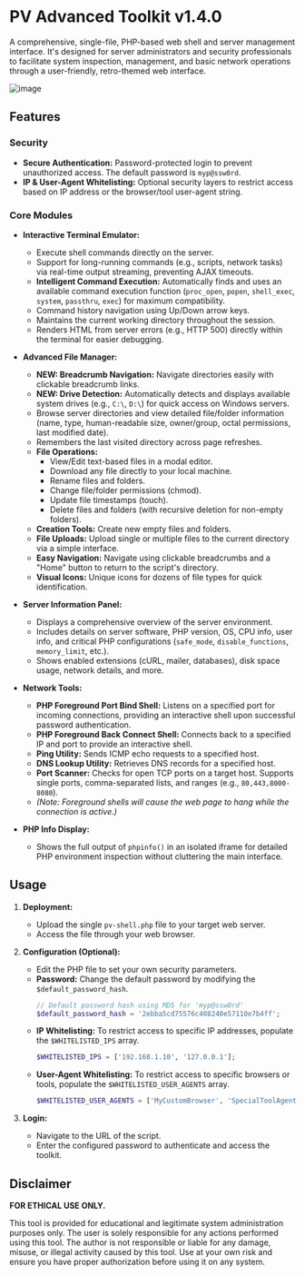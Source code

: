 # PV Advanced Toolkit v1.4.0

A comprehensive, single-file, PHP-based web shell and server management interface. It's designed for server administrators and security professionals to facilitate system inspection, management, and basic network operations through a user-friendly, retro-themed web interface.

![image](https://media4.giphy.com/media/v1.Y2lkPTc5MGI3NjExNjZwdGpicmw2bmZwcHpmcDg1ZGZuZ2t5cWh1cGI0Y2lzdDB6aGh0ZCZlcD12MV9pbnRlcm5hbF9naWZfYnlfaWQmY3Q9cw/xxlo1yG0pvhJqNhhtj/giphy.gif)

## Features

### Security
* **Secure Authentication:** Password-protected login to prevent unauthorized access. The default password is `myp@ssw0rd`.
* **IP & User-Agent Whitelisting:** Optional security layers to restrict access based on IP address or the browser/tool user-agent string.

### Core Modules
* **Interactive Terminal Emulator:**
    * Execute shell commands directly on the server.
    * Support for long-running commands (e.g., scripts, network tasks) via real-time output streaming, preventing AJAX timeouts.
    * **Intelligent Command Execution:** Automatically finds and uses an available command execution function (`proc_open`, `popen`, `shell_exec`, `system`, `passthru`, `exec`) for maximum compatibility.
    * Command history navigation using Up/Down arrow keys.
    * Maintains the current working directory throughout the session.
    * Renders HTML from server errors (e.g., HTTP 500) directly within the terminal for easier debugging.

* **Advanced File Manager:**
    * **NEW: Breadcrumb Navigation:** Navigate directories easily with clickable breadcrumb links.
    * **NEW: Drive Detection:** Automatically detects and displays available system drives (e.g., `C:\`, `D:\`) for quick access on Windows servers.
    * Browse server directories and view detailed file/folder information (name, type, human-readable size, owner/group, octal permissions, last modified date).
    * Remembers the last visited directory across page refreshes.
    * **File Operations:**
        * View/Edit text-based files in a modal editor.
        * Download any file directly to your local machine.
        * Rename files and folders.
        * Change file/folder permissions (chmod).
        * Update file timestamps (touch).
        * Delete files and folders (with recursive deletion for non-empty folders).
    * **Creation Tools:** Create new empty files and folders.
    * **File Uploads:** Upload single or multiple files to the current directory via a simple interface.
    * **Easy Navigation:** Navigate using clickable breadcrumbs and a "Home" button to return to the script's directory.
    * **Visual Icons:** Unique icons for dozens of file types for quick identification.

* **Server Information Panel:**
    * Displays a comprehensive overview of the server environment.
    * Includes details on server software, PHP version, OS, CPU info, user info, and critical PHP configurations (`safe_mode`, `disable_functions`, `memory_limit`, etc.).
    * Shows enabled extensions (cURL, mailer, databases), disk space usage, network details, and more.

* **Network Tools:**
    * **PHP Foreground Port Bind Shell:** Listens on a specified port for incoming connections, providing an interactive shell upon successful password authentication.
    * **PHP Foreground Back Connect Shell:** Connects back to a specified IP and port to provide an interactive shell.
    * **Ping Utility:** Sends ICMP echo requests to a specified host.
    * **DNS Lookup Utility:** Retrieves DNS records for a specified host.
    * **Port Scanner:** Checks for open TCP ports on a target host. Supports single ports, comma-separated lists, and ranges (e.g., `80,443,8000-8080`).
    * *(Note: Foreground shells will cause the web page to hang while the connection is active.)*

* **PHP Info Display:**
    * Shows the full output of `phpinfo()` in an isolated iframe for detailed PHP environment inspection without cluttering the main interface.

## Usage

1.  **Deployment:**
    * Upload the single `pv-shell.php` file to your target web server.
    * Access the file through your web browser.

2.  **Configuration (Optional):**
    * Edit the PHP file to set your own security parameters.
    * **Password:** Change the default password by modifying the `$default_password_hash`.
        ```php
        // Default password hash using MD5 for 'myp@ssw0rd'
        $default_password_hash = '2ebba5cd75576c408240e57110e7b4ff';
        ```
    * **IP Whitelisting:** To restrict access to specific IP addresses, populate the `$WHITELISTED_IPS` array.
        ```php
        $WHITELISTED_IPS = ['192.168.1.10', '127.0.0.1'];
        ```
    * **User-Agent Whitelisting:** To restrict access to specific browsers or tools, populate the `$WHITELISTED_USER_AGENTS` array.
        ```php
        $WHITELISTED_USER_AGENTS = ['MyCustomBrowser', 'SpecialToolAgent'];
        ```

3.  **Login:**
    * Navigate to the URL of the script.
    * Enter the configured password to authenticate and access the toolkit.

## Disclaimer

**FOR ETHICAL USE ONLY.**

This tool is provided for educational and legitimate system administration purposes only. The user is solely responsible for any actions performed using this tool. The author is not responsible or liable for any damage, misuse, or illegal activity caused by this tool. Use at your own risk and ensure you have proper authorization before using it on any system.

